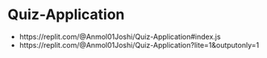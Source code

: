# Quiz-Application
<ul>
  <li>https://replit.com/@Anmol01Joshi/Quiz-Application#index.js <br /></li>
  <li>https://replit.com/@Anmol01Joshi/Quiz-Application?lite=1&outputonly=1 <br /></li>
</ul>

